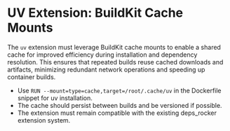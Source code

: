 # UV Extension: BuildKit Cache Mounts

The `uv` extension must leverage BuildKit cache mounts to enable a shared cache for improved efficiency during installation and dependency resolution. This ensures that repeated builds reuse cached downloads and artifacts, minimizing redundant network operations and speeding up container builds.

- Use `RUN --mount=type=cache,target=/root/.cache/uv` in the Dockerfile snippet for uv installation.
- The cache should persist between builds and be versioned if possible.
- The extension must remain compatible with the existing deps_rocker extension system.
